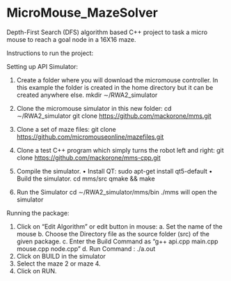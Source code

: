 # MicroMouse_MazeSolver
Depth-First Search (DFS) algorithm based C++ project to task a micro mouse to reach a goal node in a 16X16 maze.

Instructions to run the project:

Setting up API Simulator:
1. Create a folder where you will download the micromouse controller. In this example the folder is created in the home directory but it can be created anywhere else.
mkdir ∼/RWA2_simulator

2. Clone the micromouse simulator in this new folder:
cd ∼/RWA2_simulator
git clone https://github.com/mackorone/mms.git
   
3. Clone a set of maze files:
git clone https://github.com/micromouseonline/mazefiles.git

4. Clone a test C++ program which simply turns the robot left and right:
git clone https://github.com/mackorone/mms-cpp.git

5. Compile the simulator.
• Install QT: sudo apt-get install qt5-default
• Build the simulator.
cd mms/src
qmake && make

6. Run the Simulator
cd ∼/RWA2_simulator/mms/bin
./mms will open the simulator

Running the package:
1. Click on “Edit Algorithm” or edit button in mouse:
	a. Set the name of the mouse
	b. Choose the Directory file as the source folder (src) of the given package.
	c. Enter the Build Command as “g++ api.cpp main.cpp mouse.cpp node.cpp”
	d. Run Command  : ./a.out
2. Click on BUILD in the simulator
3. Select the maze 2 or maze 4.
4. Click on RUN.
